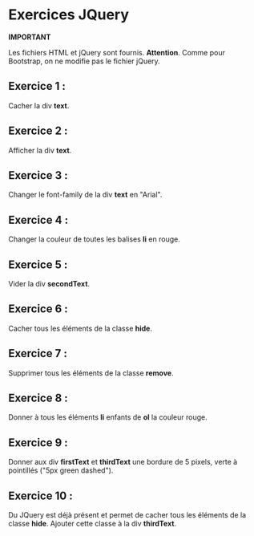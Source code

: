 # Exercices JQuery

**IMPORTANT**

Les fichiers HTML et jQuery sont fournis. **Attention**. Comme pour Bootstrap, on ne modifie pas le fichier jQuery.

## Exercice 1 :

Cacher la div **text**.

## Exercice 2 :

Afficher la div **text**.

## Exercice 3 :

Changer le font-family de la div **text** en "Arial".

## Exercice 4 :

Changer la couleur de toutes les balises **li** en rouge.

## Exercice 5 :

Vider la div **secondText**.

## Exercice 6 :

Cacher tous les éléments de la classe **hide**.

## Exercice 7 :

Supprimer tous les éléments de la classe **remove**.

## Exercice 8 :

Donner à tous les éléments **li** enfants de **ol** la couleur rouge.

## Exercice 9 :

Donner aux div **firstText** et **thirdText** une bordure de 5 pixels, verte à pointillés ("5px green dashed").

## Exercice 10 :

Du JQuery est déjà présent et permet de cacher tous les éléments de la classe **hide**. Ajouter cette classe à la div **thirdText**.
